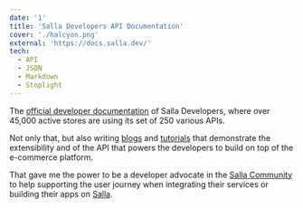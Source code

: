 ```yaml
---
date: '1'
title: 'Salla Developers API Documentation'
cover: './halcyon.png'
external: 'https://docs.salla.dev/'
tech:
  - API
  - JSON
  - Markdown
  - Stoplight
---
```


The [official developer documentation](https://docs.salla.dev/) of Salla Developers, where over 45,000 active stores are using its set of 250 various APIs.

Not only that, but also writing [blogs](https://salla.dev/blog) and [tutorials](https://salla.dev/tutorial) that demonstrate the extensibility and of the API that powers the developers to build on top of the e-commerce platform.

That gave me the power to be a developer advocate in the [Salla Community](https://t.me/salladev) to help supporting the user journey when integrating their services or building their apps on [Salla](https://salla.sa/).
